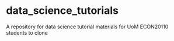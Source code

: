 # data_science_tutorials
A repository for data science tutorial materials for UoM ECON20110 students to clone
